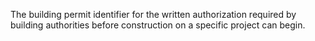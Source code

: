 The building permit identifier for the written authorization required by building authorities before construction on a specific project can begin.